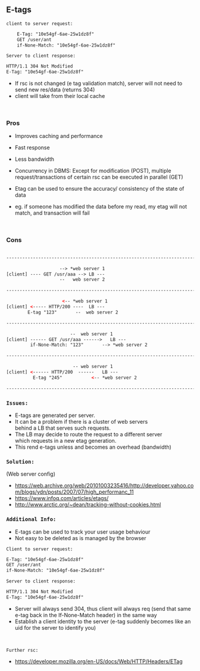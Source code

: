 ## E-tags

`client to server request:`

```html
    E-Tag: "10e54gf-6ae-25w1dz8f"
    GET /user/ant
    if-None-Match: "10e54gf-6ae-25w1dz8f"
```

`Server to client response:`
```html
HTTP/1.1 304 Not Modified
E-Tag: "10e54gf-6ae-25w1dz8f"
```

- If rsc is not changed (e tag validation match), server will not need to send new res/data (returns 304)
- client will take from their local cache

<br />

### Pros
- Improves caching and performance
- Fast response
- Less bandwidth

- Concurrency in DBMS:
Except for modification (POST), 
multiple request/transactions of certain rsc can be executed in parallel (GET)

- Etag can be used to ensure the accuracy/ consistency of the state of data

- eg. if someone has modified the data before my read, my etag will not match,
and transaction will fail

<br />

### Cons

```html

---------------------------------------------------------------------------

				 	--> *web server 1
[client] ---- GET /usr/aaa --> LB ---
				 	--   web server 2

---------------------------------------------------------------------------

				  	 <-- *web server 1
[client] <----- HTTP/200 ----  LB ---
		E-tag "123"		  --  web server 2

---------------------------------------------------------------------------

				  		--  web server 1
[client] ------ GET /usr/aaa ------>   LB ---
	     if-None-Match: "123"	  	--> *web server 2

---------------------------------------------------------------------------

				  		 -- web server 1
[client] <------ HTTP/200  ------   LB ---
	      E-tag "245"	  		<-- *web server 2

---------------------------------------------------------------------------

```

### `Issues:`<br />
- E-tags are generated per server.
- It can be a problem if there is a cluster of web servers <br /> behind a LB that serves such requests.
- The LB may decide to route the request to a different server <br /> which requests in a new etag generation.
- This rend e-tags unless and becomes an overhead (bandwidth)


### `Solution:`<br />
(Web server config)
- https://web.archive.org/web/20101003235416/http://developer.yahoo.com/blogs/ydn/posts/2007/07/high_performanc_11
- https://www.infoq.com/articles/etags/
- http://www.arctic.org/~dean/tracking-without-cookies.html


### `Additional Info:`<br />
- E-tags can be used to track your user usage behaviour
- Not easy to be deleted as is managed by the browser

`Client to server request:`
```html
E-Tag: "10e54gf-6ae-25w1dz8f"
GET /user/ant
if-None-Match: "10e54gf-6ae-25w1dz8f"
```

`Server to client response:`
```html
HTTP/1.1 304 Not Modified
E-Tag: "10e54gf-6ae-25w1dz8f"
```

- Server will always send 304, thus client will always req (send that same e-tag back in the If-None-Match header) in the same way
- Establish a client identity to the server (e-tag suddenly becomes like an uid for the server to identify you)
<br />

`Further rsc:` <br />
- https://developer.mozilla.org/en-US/docs/Web/HTTP/Headers/ETag
